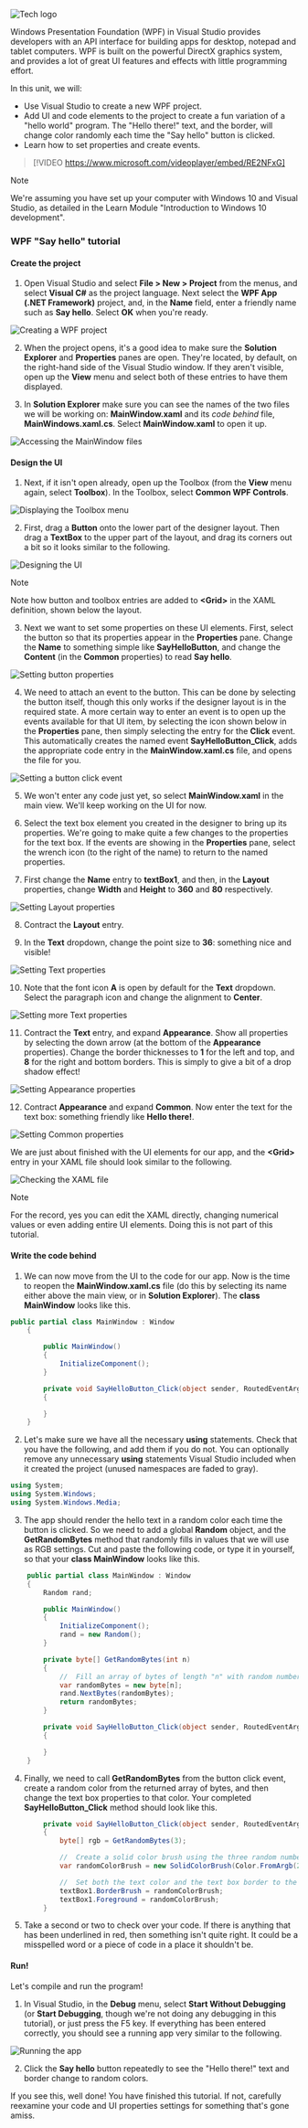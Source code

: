 ![Tech logo](../media/tech-wpf.png)

Windows Presentation Foundation (WPF) in Visual Studio provides developers with an API interface for building apps for desktop, notepad and tablet computers. WPF is built on the powerful DirectX graphics system, and provides a lot of great UI features and effects with little programming effort.

In this unit, we will:
- Use Visual Studio to create a new WPF project.
- Add UI and code elements to the project to create a fun variation of a "hello world" program. The "Hello there!" text, and the border, will change color randomly each time the "Say hello" button is clicked.
- Learn how to set properties and create events.

> [!VIDEO https://www.microsoft.com/videoplayer/embed/RE2NFxG]

> [!NOTE]
> We're assuming you have set up your computer with Windows 10 and Visual Studio, as detailed in the Learn Module "Introduction to Windows 10 development".

### WPF "Say hello" tutorial

#### Create the project

1. Open Visual Studio and select **File > New > Project** from the menus, and select **Visual C#** as the project language. Next select the **WPF App (.NET Framework)** project, and, in the **Name** field, enter a friendly name such as **Say hello**. Select **OK** when you're ready.

![Creating a WPF project](../media/wpf_project_a.png)

2. When the project opens, it's a good idea to make sure the **Solution Explorer** and **Properties** panes are open. They're located, by default, on the right-hand side of the Visual Studio window. If they aren't visible, open up the **View** menu and select both of these entries to have them displayed.

3. In **Solution Explorer** make sure you can see the names of the two files we will be working on: **MainWindow.xaml** and its *code behind* file, **MainWindows.xaml.cs**. Select **MainWindow.xaml** to open it up.

![Accessing the MainWindow files](../media/wpf_solution_a.png)

#### Design the UI

1. Next, if it isn't open already, open up the Toolbox (from the **View** menu again, select **Toolbox**). In the Toolbox, select **Common WPF Controls**.

![Displaying the Toolbox menu](../media/wpf_toolbox_a.png)

2. First, drag a **Button** onto the lower part of the designer layout. Then drag a **TextBox** to the upper part of the layout, and drag its corners out a bit so it looks similar to the following.

![Designing the UI](../media/wpf_designer_layout.png)

> [!NOTE]
> Note how button and toolbox entries are added to **&lt;Grid&gt;** in the XAML definition, shown below the layout.

3. Next we want to set some properties on these UI elements. First, select the button so that its properties appear in the **Properties** pane. Change the **Name** to something simple like **SayHelloButton**, and change the **Content** (in the **Common** properties) to read **Say hello**.

![Setting button properties](../media/wpf_button_properties_a.png)

4. We need to attach an event to the button. This can be done by selecting the button itself, though this only works if the designer layout is in the required state. A more certain way to enter an event is to open up the events available for that UI item, by selecting the icon shown below in the **Properties** pane, then simply selecting the entry for the **Click** event. This automatically creates the named event **SayHelloButton_Click**, adds the appropriate code entry in the **MainWindow.xaml.cs** file, and opens the file for you.

![Setting a button click event](../media/wpf_button_events_a.png)

5. We won't enter any code just yet, so select **MainWindow.xaml** in the main view. We'll keep working on the UI for now.

6. Select the text box element you created in the designer to bring up its properties. We're going to make quite a few changes to the properties for the text box. If the events are showing in the **Properties** pane, select the wrench icon (to the right of the name) to return to the named properties.

7. First change the **Name** entry to **textBox1**, and then, in the **Layout** properties, change **Width** and **Height** to **360** and **80** respectively.

![Setting Layout properties](../media/wpf_properties_layout_a.png)

8. Contract the **Layout** entry.

9. In the **Text** dropdown, change the point size to **36**: something nice and visible!

![Setting Text properties](../media/wpf_properties_text1_a.png)

10. Note that the font icon **A** is open by default for the **Text** dropdown. Select the paragraph icon and change the alignment to **Center**.

![Setting more Text properties](../media/wpf_properties_text2_a.png)

11. Contract the **Text** entry, and expand **Appearance**. Show all properties by selecting the down arrow (at the bottom of the **Appearance** properties). Change the border thicknesses to **1** for the left and top, and **8** for the right and bottom borders. This is simply to give a bit of a drop shadow effect!

![Setting Appearance properties](../media/wpf_properties_appearance_a.png)

12. Contract **Appearance** and expand **Common**. Now enter the text for the text box: something friendly like **Hello there!**.

![Setting Common properties](../media/wpf_properties_common_a.png)

We are just about finished with the UI elements for our app, and the **&lt;Grid&gt;** entry in your XAML file should look similar to the following.

![Checking the XAML file](../media/wpf_xaml.png)

> [!NOTE]
> For the record, yes you can edit the XAML directly, changing numerical values or even adding entire UI elements. Doing this is not part of this tutorial.

#### Write the code behind

1. We can now move from the UI to the code for our app. Now is the time to reopen the **MainWindow.xaml.cs** file (do this by selecting its name either above the main view, or in **Solution Explorer**). The **class MainWindow** looks like this.

```csharp
public partial class MainWindow : Window
    {

        public MainWindow()
        {
            InitializeComponent();
        }

        private void SayHelloButton_Click(object sender, RoutedEventArgs e)
        {

        }
    }
```

2. Let's make sure we have all the necessary **using** statements. Check that you have the following, and add them if you do not. You can optionally remove any unnecessary **using** statements Visual Studio included when it created the project (unused namespaces are faded to gray).

```csharp
using System;
using System.Windows;
using System.Windows.Media;
```

3. The app should render the hello text in a random color each time the button is clicked. So we need to add a global **Random** object, and the **GetRandomBytes** method that randomly fills in values that we will use as RGB settings. Cut and paste the following code, or type it in yourself, so that your **class MainWindow** looks like this.

```csharp
    public partial class MainWindow : Window
    {
        Random rand;

        public MainWindow()
        {
            InitializeComponent();
            rand = new Random();
        }

        private byte[] GetRandomBytes(int n)
        {
            //  Fill an array of bytes of length "n" with random numbers.
            var randomBytes = new byte[n];
            rand.NextBytes(randomBytes);
            return randomBytes;
        }

        private void SayHelloButton_Click(object sender, RoutedEventArgs e)
        {

        }
    }
```

4. Finally, we need to call **GetRandomBytes** from the button click event, create a random color from the returned array of bytes, and then change the text box properties to that color. Your completed **SayHelloButton_Click** method should look like this.

```csharp
        private void SayHelloButton_Click(object sender, RoutedEventArgs e)
        {
            byte[] rgb = GetRandomBytes(3);

            //  Create a solid color brush using the three random numbers.
            var randomColorBrush = new SolidColorBrush(Color.FromArgb(255, rgb[0], rgb[1], rgb[2]));

            //  Set both the text color and the text box border to the random color.
            textBox1.BorderBrush = randomColorBrush;
            textBox1.Foreground = randomColorBrush;
        }
```

5. Take a second or two to check over your code. If there is anything that has been underlined in red, then something isn't quite right. It could be a misspelled word or a piece of code in a place it shouldn't be.

#### Run!

Let's compile and run the program!

1. In Visual Studio, in the **Debug** menu, select **Start Without Debugging** (or **Start Debugging**, though we're not doing any debugging in this tutorial), or just press the F5 key. If everything has been entered correctly, you should see a running app very similar to the following.

![Running the app](../media/wpf_run.png)

2. Click the **Say hello** button repeatedly to see the "Hello there!" text and border change to random colors.

If you see this, well done! You have finished this tutorial. If not, carefully reexamine your code and UI properties settings for something that's gone amiss.
